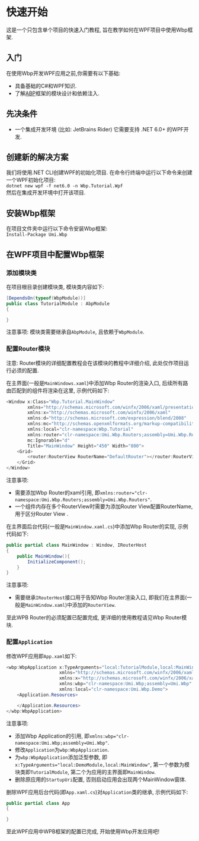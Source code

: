 # 快速开始

这是一个只包含单个项目的快速入门教程, 旨在教学如何在WPF项目中使用Wbp框架.

[//]: # (Wbp是一个开源应用程序框架,专注于基于WPF的Windows桌面应用程序开发.)

## 入门

在使用Wbp开发WPF应用之前,你需要有以下基础:

* 具备基础的C#和WPF知识.
* 了解<a href="https://docs.abp.io/zh-Hans/abp/6.0/Module-Development-Basics" target="_blank">ABP</a>框架的模块设计和依赖注入.

## 先决条件

* 一个集成开发环境 (比如: JetBrains Rider) 它需要支持 .NET 6.0+ 的WPF开发.

## 创建新的解决方案

我们将使用.NET CLI创建WPF的初始化项目. 在命令行终端中运行以下命令来创建一个WPF初始化项目:
<br/>`dotnet new wpf -f net6.0 -n Wbp.Tutorial.Wpf`<br/>
然后在集成开发环境中打开该项目.

## 安装Wbp框架

在项目文件夹中运行以下命令安装Wbp框架:
<br/>`Install-Package Umi.Wbp`<br/>

## 在WPF项目中配置Wbp框架

### 添加模块类

在项目根目录创建模块类, 模块类内容如下:

``` C#
[DependsOn(typeof(WbpModule))]
public class TutorialModule : AbpModule
{

}
```

注意事项: 模块类需要继承自`AbpModule`, 且依赖于`WbpModule`.

### 配置Router模块

注意: Router模块的详细配置教程会在该模块的教程中详细介绍, 此处仅作项目运行必须的配置.<br/>

在主界面(一般是`MainWindows.xaml`)中添加Wbp Router的渲染入口, 后续所有路由匹配到的组件将渲染在这里, 示例代码如下:

``` C#
<Window x:Class="Wbp.Tutorial.MainWindow"
        xmlns="http://schemas.microsoft.com/winfx/2006/xaml/presentation"
        xmlns:x="http://schemas.microsoft.com/winfx/2006/xaml"
        xmlns:d="http://schemas.microsoft.com/expression/blend/2008"
        xmlns:mc="http://schemas.openxmlformats.org/markup-compatibility/2006"
        xmlns:local="clr-namespace:Wbp.Tutorial"
        xmlns:router="clr-namespace:Umi.Wbp.Routers;assembly=Umi.Wbp.Routers"
        mc:Ignorable="d"
        Title="MainWindow" Height="450" Width="800">
    <Grid>
        <router:RouterView RouterName="DefaultRouter"></router:RouterView>
    </Grid>
</Window>
```

注意事项:

* 需要添加Wbp Router的xaml引用, 即`xmlns:router="clr-namespace:Umi.Wbp.Routers;assembly=Umi.Wbp.Routers"`.
* 一个组件内存在多个RouterView时需要为添加Router View配置RouterName, 用于区分Router View .

在主界面后台代码(一般是`MainWindow.xaml.cs`)中添加Wbp Router的实现, 示例代码如下:

``` C#
public partial class MainWindow : Window, IRouterHost
{
    public MainWindow(){
        InitializeComponent();
    }
}
```

注意事项:

* 需要继承`IRouterHost`接口用于告知Wbp Router渲染入口, 即我们在主界面(一般是`MainWindow.xaml`)中添加的`RouterView`.

至此WPB Router的必须配置已配置完成, 更详细的使用教程请见Wbp Router模块.

### 配置`Application`

修改WPF应用即`App.xaml`如下:

``` C#
<wbp:WbpApplication x:TypeArguments="local:TutorialModule,local:MainWindow" x:Class="Umi.Wbp.Demo.App"
                    xmlns="http://schemas.microsoft.com/winfx/2006/xaml/presentation"
                    xmlns:x="http://schemas.microsoft.com/winfx/2006/xaml"
                    xmlns:wbp="clr-namespace:Umi.Wbp;assembly=Umi.Wbp"
                    xmlns:local="clr-namespace:Umi.Wbp.Demo">
    <Application.Resources>

    </Application.Resources>
</wbp:WbpApplication>
```

注意事项:

* 添加Wbp Application的引用, 即`xmlns:wbp="clr-namespace:Umi.Wbp;assembly=Umi.Wbp"`.
* 修改`Application`为`wbp:WbpApplication`.
* 为`wbp:WbpApplication`添加泛型参数, 即`x:TypeArguments="local:DemoModule,local:MainWindow"`, 第一个参数为模块类即`TutorialModule`, 第二个为应用的主界面即`MainWindow`.
* 删除原应用的`StartupUri`配置, 否则启动应用会出现两个MainWindow窗体.

删除WPF应用后台代码(即`App.xaml.cs`)对`Application`类的继承, 示例代码如下:

``` C#
public partial class App
{

}
```

至此WPF应用中WPB框架的配置已完成, 开始使用Wbp开发应用吧!